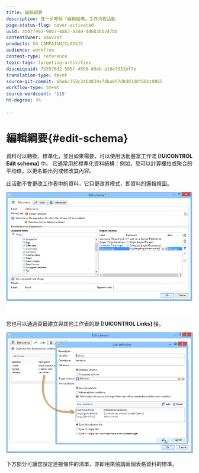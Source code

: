 ```yaml
---
title: 編輯綱要
description: 進一步瞭解「編輯結構」工作流程活動
page-status-flag: never-activated
uuid: abd77902-98b7-4ab7-a240-dd6b3bb247bb
contentOwner: sauviat
products: SG_CAMPAIGN/CLASSIC
audience: workflow
content-type: reference
topic-tags: targeting-activities
discoiquuid: 733576d2-505f-4598-89eb-a10e7331bf7e
translation-type: tm+mt
source-git-commit: 6be6c353c3464839a74ba857d8d93d0f68bc8865
workflow-type: tm+mt
source-wordcount: '115'
ht-degree: 3%

---
```



# 編輯綱要{#edit-schema}

資料可以轉換、標準化，並且如果需要，可以使用活動豐富工作流 **[!UICONTROL Edit schema]** 中。 它通常用於標準化資料結構：例如，您可以計算欄位或聚合的平均值，以更名輸出列或修改其內容。

此活動不會更改工作表中的資料，它只更改其模式，即資料的邏輯視圖。

![](assets/wf_manipulation_box.png)

您也可以通過頁籤建立與其他工作表的聯 **[!UICONTROL Links]** 接。

![](assets/wf_manipulation_box_link_tab.png)

下方部分可讓您設定連接條件的清單，亦即用來協調兩個表格資料的標準。
